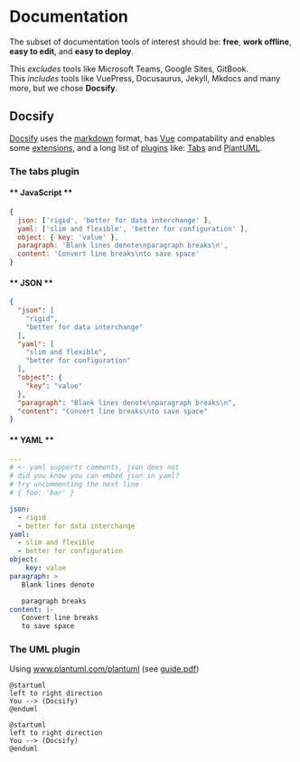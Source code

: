 # Documentation

The subset of documentation tools of interest should be:
**free**, **work offline**, **easy to edit**, and **easy to deploy**.

This *excludes* tools like Microsoft Teams, Google Sites, GitBook.<br> 
This *includes* tools like VuePress, Docusaurus, Jekyll, Mkdocs and many more, but we chose **Docsify**.
 
## Docsify 
[Docsify](https://docsify.js.org/#/) uses the [markdown](https://en.wikipedia.org/wiki/Markdown) format, 
has [Vue](https://docsify.js.org/#/vue) compatability and enables some [extensions](https://docsify.js.org/#/helpers), and a long list of [plugins](https://docsify.js.org/#/awesome?id=plugins) like: [Tabs](https://jhildenbiddle.github.io/docsify-tabs/#/) and [PlantUML](https://github.com/imyelo/docsify-plantuml).



### The tabs plugin
<!-- tabs:start -->

#### ** JavaScript **
```javascript
{
  json: ['rigid', 'better for data interchange' ],
  yaml: ['slim and flexible', 'better for configuration' ],
  object: { key: 'value' },
  paragraph: 'Blank lines denote\nparagraph breaks\n',
  content: 'Convert line breaks\nto save space'
}
```
#### ** JSON **
```json
{
  "json": [
    "rigid",
    "better for data interchange"
  ],
  "yaml": [
    "slim and flexible",
    "better for configuration"
  ],
  "object": {
    "key": "value"
  },
  "paragraph": "Blank lines denote\nparagraph breaks\n",
  "content": "Convert line breaks\nto save space"
}
```
#### ** YAML **
```yaml
---
# <- yaml supports comments, json does not
# did you know you can embed json in yaml?
# try uncommenting the next line
# { foo: 'bar' }

json:
  - rigid
  - better for data interchange
yaml:
  - slim and flexible
  - better for configuration
object:
	key: value
paragraph: >
   Blank lines denote

   paragraph breaks
content: |-
   Convert line breaks
   to save space
```
<!-- tabs:end -->

### The UML plugin

Using www.plantuml.com/plantuml (see [guide.pdf](http://plantuml.com/guide))
```text
@startuml
left to right direction
You --> (Docsify)
@enduml
```
```plantuml
@startuml
left to right direction
You --> (Docsify)
@enduml
```
